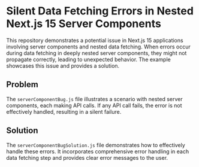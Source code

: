 # Silent Data Fetching Errors in Nested Next.js 15 Server Components

This repository demonstrates a potential issue in Next.js 15 applications involving server components and nested data fetching.  When errors occur during data fetching in deeply nested server components, they might not propagate correctly, leading to unexpected behavior.  The example showcases this issue and provides a solution.

## Problem

The `serverComponentBug.js` file illustrates a scenario with nested server components, each making API calls.  If any API call fails, the error is not effectively handled, resulting in a silent failure.

## Solution

The `serverComponentBugSolution.js` file demonstrates how to effectively handle these errors.  It incorporates comprehensive error handling in each data fetching step and provides clear error messages to the user.